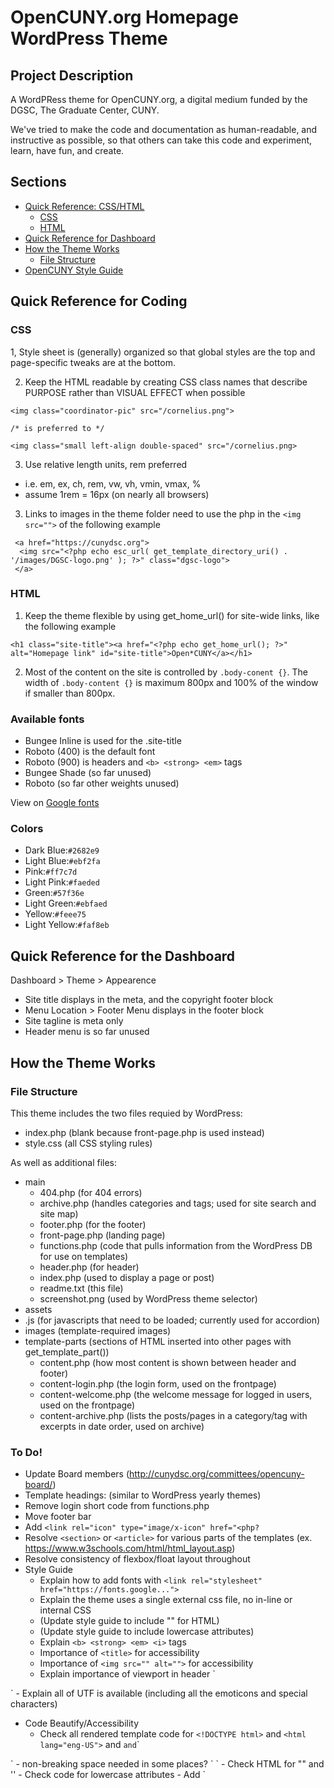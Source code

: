 # OpenCUNY.org Homepage WordPress Theme

## Project Description

A WordPRess theme for OpenCUNY.org, a digital medium funded by the DGSC, The Graduate Center, CUNY.

We've tried to make the code and documentation as human-readable, and instructive as possible, so that others can take this code and experiment, learn, have fun, and create. 

## Sections
- [Quick Reference: CSS/HTML](#quick-reference-for-coding)
  - [CSS](#CSS)
  - [HTML](#HTML)
- [Quick Reference for Dashboard](#quick-reference-for-dashboard) 
- [How the Theme Works](#how-the-theme-works)
  - [File Structure](#file-structure)
- [OpenCUNY Style Guide](#style-guide)
  
## Quick Reference for Coding

### CSS
1, Style sheet is (generally) organized so that global styles are the top and page-specific tweaks are at the bottom. 

2. Keep the HTML readable by creating CSS class names that describe PURPOSE rather than VISUAL EFFECT when possible 
```
<img class="coordinator-pic" src="/cornelius.png">

/* is preferred to */
  
<img class="small left-align double-spaced" src="/cornelius.png>
```
3. Use relative length units, rem preferred 
  - i.e. em, ex, ch, rem, vw, vh, vmin, vmax, %
  - assume 1rem = 16px (on nearly all browsers)

3. Links to images in the theme folder need to use the php in the `<img src="">` of the following example
```
 <a href="https://cunydsc.org">
  <img src="<?php echo esc_url( get_template_directory_uri() . '/images/DGSC-logo.png' ); ?>" class="dgsc-logo">
 </a>
```
### HTML
1. Keep the theme flexible by using get_home_url() for site-wide links, like the following example
```
<h1 class="site-title"><a href="<?php echo get_home_url(); ?>" alt="Homepage link" id="site-title">Open*CUNY</a></h1>
```
2. Most of the content on the site is controlled by `.body-conent {}`.
The width of `.body-content {}` is maximum 800px and 100% of the window if smaller than 800px.

### Available fonts
- Bungee Inline is used for the .site-title
- Roboto (400) is the default font
- Roboto (900) is headers and `<b> <strong> <em>` tags
- Bungee Shade (so far unused)
- Roboto (so far other weights unused)

View on [Google fonts](https://fonts.google.com/share?selection.family=Bungee%20Inline%7CBungee%20Shade%7CRoboto:ital,wght@0,100;0,400;0,700;0,900;1,100;1,400;1,700;1,900)

### Colors
- Dark Blue:`#2682e9`
- Light Blue:`#ebf2fa`
- Pink:`#ff7c7d`
- Light Pink:`#faeded`
- Green:`#57f36e`
- Light Green:`#ebfaed`
- Yellow:`#feee75`
- Light Yellow:`#faf8eb`
 

## Quick Reference for the Dashboard
Dashboard > Theme > Appearence
- Site title displays in the meta, and the copyright footer block
- Menu Location > Footer Menu displays in the footer block
- Site tagline is meta only
- Header menu is so far unused

## How the Theme Works
### File Structure

This theme includes the two files requied by WordPress:
- index.php (blank because front-page.php is used instead)
- style.css (all CSS styling rules)

As well as additional files:

- main
  - 404.php (for 404 errors)
  - archive.php (handles categories and tags; used for site search and site map)
  - footer.php (for the footer)
  - front-page.php (landing page)
  - functions.php (code that pulls information from the WordPress DB for use on templates)
  - header.php (for header)
  - index.php (used to display a page or post)
  - readme.txt (this file)
  - screenshot.png (used by WordPress theme selector)
 - assets
  - .js (for javascripts that need to be loaded; currently used for accordion)
  - images (template-required images)
  - template-parts (sections of HTML inserted into other pages with get_template_part())
    - content.php (how most content is shown between header and footer)
    - content-login.php (the login form, used on the frontpage)
    - content-welcome.php (the welcome message for logged in users, used on the frontpage)
    - content-archive.php (lists the posts/pages in a category/tag with excerpts in date order, used on archive)
    
 ### To Do!
- Update Board members (http://cunydsc.org/committees/opencuny-board/)
- Template headings: (similar to WordPress yearly themes)
- Remove login short code from functions.php
- Move footer bar
- Add `<link rel="icon" type="image/x-icon" href="<php? `
- Resolve `<section>` or `<article>` for various parts of the templates (ex. https://www.w3schools.com/html/html_layout.asp)
- Resolve consistency of flexbox/float layout throughout
- Style Guide
	- Explain how to add fonts with `<link rel="stylesheet" href="https://fonts.google...">`
	- Explain the theme uses a single external css file, no in-line or internal CSS
	- (Update style guide to include "" for HTML)
	- (Update style guide to include lowercase attributes)
	- Explain `<b> <strong> <em> <i>` tags
	- Importance of `<title>` for accessibility
	- Importance of `<img src="" alt="">` for accessibility
	- Explain importance of viewport in header `
<meta name="viewport" content="width=device-width, initial-scale=1.0">
`
	- Explain all of UTF is available (including all the emoticons and special characters)

- Code Beautify/Accessibility
	- Check all rendered template code for `<!DOCTYPE html>` and `<html lang="eng-US">` and ` and `<meta charset="UTF-8">`
<meta name="viewport" content="width=device-width, initial-scale=1.0">
`	- non-breaking space needed in some places? `&nbsp;`
	- Check HTML for "" and ''
	- Check code for lowercase attributes
	- Add `<title>` tags with explainer text on links especially, but also on other elements
	- Remove XML self-closing / from elements ex. `<hr/>`
	- Use `<abbr>` w/ title="" (ex. `<abbr title="OpenCUNY">OC</abbr>`)
	- Use `<address>` tag for contact information in footer
	- Check all images for `alt=""` attribute
	- https://www.w3schools.com/html/html5_semantic_elements.asp


Future Development?
- Add font awesome support w/ script in header `<script src="https://kit.fontawesome.com/...." crossorigin="anonymous></script>` and/or google/bootstrap 
- Add theme-browser support for changing favicon
- Background texture? 
- hover tool tips? https://www.w3schools.com/css/css_tooltip.asp
- Something with iframes

Questions?
Why aren't we using a css framework like bootstrap or w3.css?
	- OpenCUNY style vs. open source
 - [ ]
 - [ ] Contact form
 
## Style Guide
Open-source: hyphenated

Serial comma: Use it. 


## Links
- https://youtu.be/-h7gOJbIpmo




